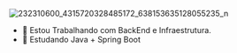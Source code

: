 ![232310600_4315720328485172_638153635128055235_n](https://user-images.githubusercontent.com/16759381/128903074-e6699a23-0522-45a8-8b32-0e447e522955.jpg)
- 🔭 Estou Trabalhando com BackEnd e Infraestrutura.
- 🌱 Estudando Java + Spring Boot
